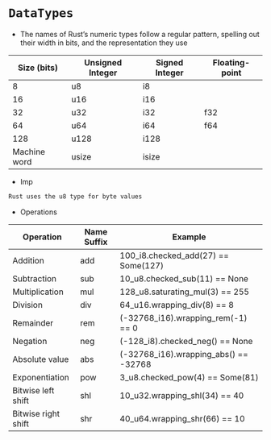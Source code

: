 # `DataTypes`

* The names of Rust’s numeric types follow a regular pattern, spelling out their width in bits, and the representation they use

| Size (bits)   | Unsigned Integer | Signed Integer | Floating-point |
|---------------|------------------|----------------|----------------|
| 8             | u8               | i8             |                |
| 16            | u16              | i16            |                |
| 32            | u32              | i32            | f32            |
| 64            | u64              | i64            | f64            |
| 128           | u128             | i128           |                |
| Machine word  | usize            | isize          |                |

* Imp
```bash
Rust uses the u8 type for byte values
```

* Operations

| Operation           | Name Suffix | Example                                        |
|---------------------|-------------|------------------------------------------------|
| Addition            | add         | 100_i8.checked_add(27) == Some(127)            |
| Subtraction         | sub         | 10_u8.checked_sub(11) == None                  |
| Multiplication      | mul         | 128_u8.saturating_mul(3) == 255                |
| Division            | div         | 64_u16.wrapping_div(8) == 8                    |
| Remainder           | rem         | (-32768_i16).wrapping_rem(-1) == 0             |
| Negation            | neg         | (-128_i8).checked_neg() == None                |
| Absolute value      | abs         | (-32768_i16).wrapping_abs() == -32768          |
| Exponentiation      | pow         | 3_u8.checked_pow(4) == Some(81)                |
| Bitwise left shift  | shl         | 10_u32.wrapping_shl(34) == 40                  |
| Bitwise right shift | shr         | 40_u64.wrapping_shr(66) == 10                  |
